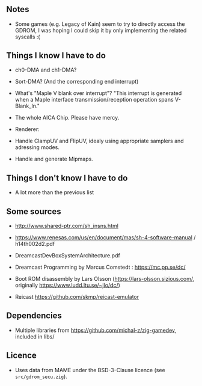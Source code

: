 #

## Notes

-   Some games (e.g. Legacy of Kain) seem to try to directly access the GDROM, I was hoping I could skip it by only implementing the related syscalls :(


## Things I know I have to do

-   ch0-DMA and ch1-DMA?
-   Sort-DMA? (And the corresponding end interrupt)

-   What's "Maple V blank over interrupt"?
    "This interrupt is generated when a Maple interface transmission/reception operation spans V-Blank_In."

-   The whole AICA Chip. Please have mercy.

-   Renderer:
  - Handle ClampUV and FlipUV, idealy using appropriate samplers and adressing modes.
  - Handle and generate Mipmaps.


## Things I don't know I have to do

-   A lot more than the previous list

## Some sources

-   http://www.shared-ptr.com/sh_insns.html
-   https://www.renesas.com/us/en/document/mas/sh-4-software-manual / h14th002d2.pdf
-   DreamcastDevBoxSystemArchitecture.pdf
-   Dreamcast Programming by Marcus Comstedt : https://mc.pp.se/dc/
-   Boot ROM disassembly by Lars Olsson (https://lars-olsson.sizious.com/, originally https://www.ludd.ltu.se/~jlo/dc/)

-   Reicast https://github.com/skmp/reicast-emulator

## Dependencies

-   Multiple libraries from https://github.com/michal-z/zig-gamedev, included in libs/


## Licence

- Uses data from MAME under the BSD-3-Clause licence (see `src/gdrom_secu.zig`).